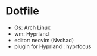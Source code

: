 # Dotfile
- Os: Arch Linux
- wm: Hyprland
- editor: neovim (Nvchad)
- plugin for Hyprland : hyprfocus
